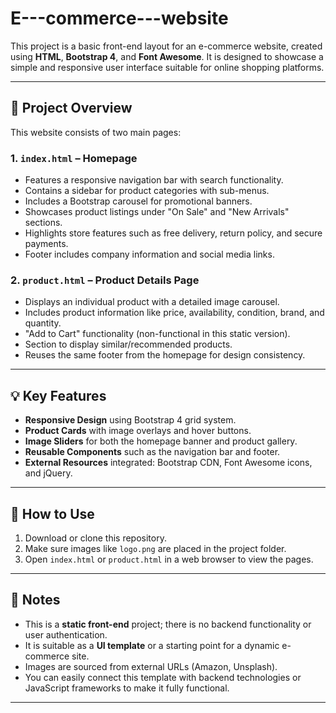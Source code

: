 # E---commerce---website

This project is a basic front-end layout for an e-commerce website, created using **HTML**, **Bootstrap 4**, and **Font Awesome**. It is designed to showcase a simple and responsive user interface suitable for online shopping platforms.

---

## 📄 Project Overview

This website consists of two main pages:

### 1. `index.html` – Homepage
- Features a responsive navigation bar with search functionality.
- Contains a sidebar for product categories with sub-menus.
- Includes a Bootstrap carousel for promotional banners.
- Showcases product listings under "On Sale" and "New Arrivals" sections.
- Highlights store features such as free delivery, return policy, and secure payments.
- Footer includes company information and social media links.

### 2. `product.html` – Product Details Page
- Displays an individual product with a detailed image carousel.
- Includes product information like price, availability, condition, brand, and quantity.
- "Add to Cart" functionality (non-functional in this static version).
- Section to display similar/recommended products.
- Reuses the same footer from the homepage for design consistency.

---

## 💡 Key Features

- **Responsive Design** using Bootstrap 4 grid system.
- **Product Cards** with image overlays and hover buttons.
- **Image Sliders** for both the homepage banner and product gallery.
- **Reusable Components** such as the navigation bar and footer.
- **External Resources** integrated: Bootstrap CDN, Font Awesome icons, and jQuery.

---

## 🚀 How to Use

1. Download or clone this repository.
2. Make sure images like `logo.png` are placed in the project folder.
3. Open `index.html` or `product.html` in a web browser to view the pages.

---

## 📌 Notes

- This is a **static front-end** project; there is no backend functionality or user authentication.
- It is suitable as a **UI template** or a starting point for a dynamic e-commerce site.
- Images are sourced from external URLs (Amazon, Unsplash).
- You can easily connect this template with backend technologies or JavaScript frameworks to make it fully functional.

---
